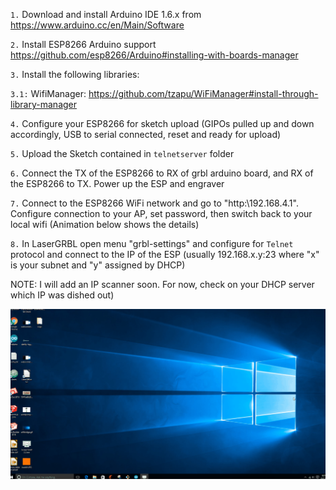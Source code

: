 
`1.`  Download and install Arduino IDE 1.6.x from https://www.arduino.cc/en/Main/Software

`2.`  Install ESP8266 Arduino support https://github.com/esp8266/Arduino#installing-with-boards-manager

`3.`  Install the following libraries:

`3.1:`  WifiManager: https://github.com/tzapu/WiFiManager#install-through-library-manager

`4.` Configure your ESP8266 for sketch upload (GIPOs pulled up and down accordingly, USB to serial connected, reset and ready for upload)

`5.`  Upload the Sketch contained in `telnetserver` folder

`6.`  Connect the TX of the ESP8266 to RX of grbl arduino board, and RX of the ESP8266 to TX. Power up the ESP and engraver

`7.`  Connect to the ESP8266 WiFi network and go to "http:\\192.168.4.1". Configure connection to your AP, set password, then switch back to your local wifi (Animation below shows the details)

`8.` In LaserGRBL open menu "grbl-settings" and configure for `Telnet` protocol and connect to the IP of the ESP (usually 192.168.x.y:23 where "x" is your subnet and "y" assigned by DHCP)

NOTE: I will add an IP scanner soon. For now, check on your DHCP server which IP was dished out)

![Setting Up Wifi](wifibridge.gif)

